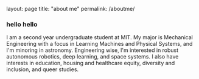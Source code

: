 layout: page
title: "about me"
permalink: /aboutme/

### hello hello
I am a second year undergraduate student at MIT. My major is Mechanical Engineering with a focus in Learning Machines and Physical Systems, and I'm minoring in astronomy. Engineering wise, I'm interested in robust autonomous robotics, deep learning, and space systems. I also have interests in education, housing and healthcare equity, diversity and inclusion, and queer studies.
